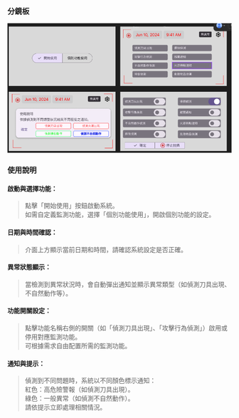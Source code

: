 ### 分鏡板
![分鏡板](./img3/分鏡圖.png)  
### 使用說明
#### 啟動與選擇功能：
> 點擊「開始使用」按鈕啟動系統。   
> 如需自定義監測功能，選擇「個別功能使用」，開啟個別功能的設定。

#### 日期與時間確認：
>介面上方顯示當前日期和時間，請確認系統設定是否正確。

#### 異常狀態顯示：
>當檢測到異常狀況時，會自動彈出通知並顯示異常類型（如偵測刀具出現、不自然動作等）。

#### 功能開關設定：
>點擊功能名稱右側的開關（如「偵測刀具出現」、「攻擊行為偵測」）啟用或停用對應監測功能。  
>可根據需求自由配置所需的監測功能。

#### 通知與提示：
>偵測到不同問題時，系統以不同顏色標示通知：  
>紅色：高危險警報（如偵測刀具出現）。  
>綠色：一般異常（如偵測不自然動作）。  
>請依提示立即處理相關情況。
